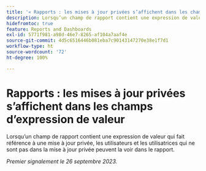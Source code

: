 ```yaml
---
title: '« Rapports : les mises à jour privées s’affichent dans les champs d’expression de valeur »'
description: Lorsqu’un champ de rapport contient une expression de valeur qui fait référence à une mise à jour privée, les utilisateurs et les utilisatrices qui ne sont pas dans la mise à jour privée peuvent la voir dans le rapport.
hidefromtoc: true
feature: Reports and Dashboards
exl-id: 5771f981-a98d-46e7-8265-af104a7aaf4e
source-git-commit: 4d5c6516446b081eba7c90143147270e38e1f7d1
workflow-type: ht
source-wordcount: '72'
ht-degree: 100%

---
```


# Rapports : les mises à jour privées s’affichent dans les champs d’expression de valeur

Lorsqu’un champ de rapport contient une expression de valeur qui fait référence à une mise à jour privée, les utilisateurs et les utilisatrices qui ne sont pas dans la mise à jour privée peuvent la voir dans le rapport.

_Premier signalement le 26 septembre 2023._
